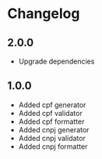 # Changelog

## 2.0.0

- Upgrade dependencies

## 1.0.0

- Added cpf generator
- Added cpf validator
- Added cpf formatter
- Added cnpj generator
- Added cnpj validator
- Added cnpj formatter
